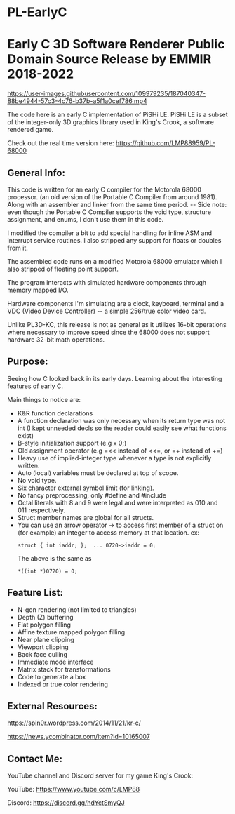# PL-EarlyC
Early C 3D Software Renderer Public Domain Source Release by EMMIR 2018-2022
==============================================================================



https://user-images.githubusercontent.com/109979235/187040347-88be4944-57c3-4c76-b37b-a5f1a0cef786.mp4



The code here is an early C implementation of PiSHi LE.
PiSHi LE is a subset of the integer-only 3D graphics library used
in King's Crook, a software rendered game.

Check out the real time version here:
https://github.com/LMP88959/PL-68000

## General Info:

This code is written for an early C compiler for the Motorola 68000 processor.
(an old version of the Portable C Compiler from around 1981).
Along with an assembler and linker from the same time period.
-- Side note: even though the Portable C Compiler supports the void type,
structure assignment, and enums, I don't use them in this code.

I modified the compiler a bit to add special handling for inline ASM and
interrupt service routines.
I also stripped any support for floats or doubles from it.

The assembled code runs on a modified Motorola 68000 emulator which I
also stripped of floating point support.

The program interacts with simulated hardware components through
memory mapped I/O.

Hardware components I'm simulating are a clock, keyboard, terminal
and a VDC (Video Device Controller) -- a simple 256/true color video card.

Unlike PL3D-KC, this release is not as general as it utilizes 16-bit
operations where necessary to improve speed since the 68000 does not support
hardware 32-bit math operations.

## Purpose:

Seeing how C looked back in its early days.
Learning about the interesting features of early C.

Main things to notice are:
- K&R function declarations
- A function declaration was only necessary when its return type was not int
  (I kept unneeded decls so the reader could easily see what functions exist)
- B-style initialization support (e.g  x 0;)
- Old assignment operator (e.g  =<< instead of <<=, or =+ instead of +=)
- Heavy use of implied-integer type whenever a type is not explicitly written.
- Auto (local) variables must be declared at top of scope.
- No void type.
- Six character external symbol limit (for linking).
- No fancy preprocessing, only #define and #include
- Octal literals with 8 and 9 were legal and were interpreted as 010 and 011 respectively.
- Struct member names are global for all structs.
- You can use an arrow operator -> to access first member of a struct
  on (for example) an integer to access memory at that location.
   ex:
   ```
   struct { int iaddr; };  ... 0720->iaddr = 0;
   ```
   The above is the same as
   ```
   *((int *)0720) = 0;
   ```
   
## Feature List:

- N-gon rendering (not limited to triangles)
- Depth (Z) buffering
- Flat polygon filling
- Affine texture mapped polygon filling
- Near plane clipping
- Viewport clipping
- Back face culling
- Immediate mode interface
- Matrix stack for transformations
- Code to generate a box
- Indexed or true color rendering

## External Resources:

https://spin0r.wordpress.com/2014/11/21/kr-c/

https://news.ycombinator.com/item?id=10165007

## Contact Me:
YouTube channel and Discord server for my game King's Crook:

YouTube: https://www.youtube.com/c/LMP88

Discord: https://discord.gg/hdYctSmyQJ
